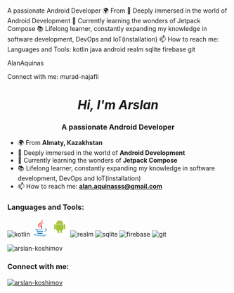 
A passionate Android Developer
🌍 From 
🚀 Deeply immersed in the world of Android Development
🌱 Currently learning the wonders of Jetpack Compose
📚 Lifelong learner, constantly expanding my knowledge in software development, DevOps and IoT(installation)
📫 How to reach me: 
Languages and Tools:
kotlin java android realm sqlite firebase git

AlanAquinas

Connect with me:
murad-najafli

<h1 align="center"><em>Hi, I'm Arslan</em></h1>
<h3 align="center">A passionate Android Developer</h3>

- 🌍 From **Almaty, Kazakhstan**
- 🚀 Deeply immersed in the world of **Android Development**
- 🌱 Currently learning the wonders of **Jetpack Compose**
- 📚 Lifelong learner, constantly expanding my knowledge in software development, DevOps and IoT(installation)
- 📫 How to reach me: **alan.aquinasss@gmail.com**

<h3 align="left">Languages and Tools:</h3>
<p align="left">
    <img src="https://www.vectorlogo.zone/logos/kotlinlang/kotlinlang-icon.svg" alt="kotlin" width="40" height="40"/>
    <img src="https://raw.githubusercontent.com/devicons/devicon/master/icons/java/java-original.svg" alt="java" width="40" height="40"/>
    <img src="https://raw.githubusercontent.com/devicons/devicon/master/icons/android/android-original-wordmark.svg" alt="android" width="40" height="40"/>
    <img src="https://raw.githubusercontent.com/bestofjs/bestofjs-webui/8665e8c267a0215f3159df28b33c365198101df5/public/logos/realm.svg" alt="realm" width="40" height="40"/>
    <img src="https://www.vectorlogo.zone/logos/sqlite/sqlite-icon.svg" alt="sqlite" width="40" height="40"/>
    <img src="https://www.vectorlogo.zone/logos/firebase/firebase-icon.svg" alt="firebase" width="40" height="40"/>
    <img src="https://www.vectorlogo.zone/logos/git-scm/git-scm-icon.svg" alt="git" width="40" height="40"/>
</p>

<p><img align="center" src="https://github-readme-stats.vercel.app/api/top-langs?username=AlanAquinas&show_icons=true&locale=en&layout=compact" alt="arslan-koshimov" /></p>

<h3 align="left">Connect with me:</h3>
<p align="left">
<a href="https://www.linkedin.com/in/arslan-koshimov" target="blank"><img align="center" src="https://raw.githubusercontent.com/rahuldkjain/github-profile-readme-generator/master/src/images/icons/Social/linked-in-alt.svg" alt="arslan-koshimov" height="30" width="40" /></a>
</p>

